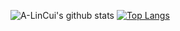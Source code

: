 ![A-LinCui's github stats](https://github-readme-stats.vercel.app/api?username=A-LinCui&count_private=true&show_icons=true&theme=highcontrast&line_height=21) [![Top Langs](https://github-readme-stats.vercel.app/api/top-langs/?username=A-LinCui&layout=compact&theme=highcontrast&card_width=240)](https://github.com/anuraghazra/github-readme-stats)

<!--
**A-LinCui/A-LinCui** is a ✨ _special_ ✨ repository because its `README.md` (this file) appears on your GitHub profile.

Here are some ideas to get you started:

- 🔭 I’m currently working on ...
- 🌱 I’m currently learning ...
- 👯 I’m looking to collaborate on ...
- 🤔 I’m looking for help with ...
- 💬 Ask me about ...
- 📫 How to reach me: ...
- 😄 Pronouns: ...
- ⚡ Fun fact: ...


```
校园，一个角落，有一尊雕像 
老树的浓荫
几颗银杏 一抹红枫

深秋，夕阳会在这里停留
似乎在等候一个人
把他画进永恒

我们看见，一个少年跑进校园
穿着白衬衫
我们看见，一个女孩跑进校园
扎着马尾辫

我们看见年少的影子重重叠叠，潮涨潮落
我们看见青春的光景闪闪发光，踏浪而来
```
-->
